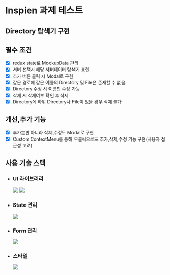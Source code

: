 # Inspien 과제 테스트

## Directory 탐색기 구현

## 필수 조건

- [x] redux state로 MockupData 관리
- [x] 서버 선택시 해당 서버데이터 탐색기 표현
- [x] 추가 버튼 클릭 시 Modal로 구현
- [x] 같은 경로에 같은 이름의 Directory 및 File은 존재할 수 없음.
- [x] Directory 수정 시 이름만 수정 가능
- [x] 삭제 시 삭제여부 확인 후 삭제
- [x] Directory에 하위 Directory나 File이 있을 경우 삭제 불가

## 개선,추가 기능

- [x] 추가뿐만 아니라 삭제,수정도 Modal로 구현
- [x] Custom ContextMenu를 통해 우클릭으로도 추가,삭제,수정 기능 구현(사용자 접근성 고려)

## 사용 기술 스택

- ### UI 라이브러리

    <img src="https://img.shields.io/badge/React-61DAFB?style=flat-square&logo=React&logoColor=white"/>
    <img src="https://img.shields.io/badge/TypeScript-3178C6?style=flat-square&logo=TypeScript&logoColor=white"/>

- ### State 관리

    <img src="https://img.shields.io/badge/Redux Toolkit-764ABC?style=flat-square&logo=Redux&logoColor=white"/>

- ### Form 관리

    <img src="https://img.shields.io/badge/React Hook Form-EC5990?style=flat-square&logo=ReactHookForm&logoColor=white"/>

- ### 스타일

    <img src="https://img.shields.io/badge/Styled Components-DB7093?style=flat-square&logo=styled-components&logoColor=white"/>
